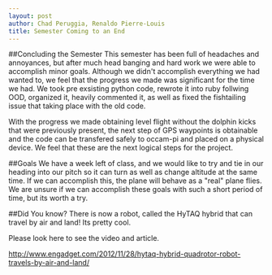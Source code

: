```yaml
---
layout: post
author: Chad Peruggia, Renaldo Pierre-Louis
title: Semester Coming to an End
---
```


##Concluding the Semester
This semester has been full of headaches and annoyances, but after much head banging and hard work we were able to accomplish minor goals.  Although we didn't accomplish everything we had wanted to, we feel that the progress we made was significant for the time we had.  We took pre exsisting python code, rewrote it into ruby follwing OOD, organized it, heavily commented it, as well as fixed the fishtailing issue that taking place with the old code.

With the progress we made obtaining level flight without the dolphin kicks that were previously present, the next step of GPS waypoints is obtainable and the code can be transfered safely to occam-pi and placed on a physical device.  We feel that these are the next logical steps for the project.

##Goals
We have a week left of class, and we would like to try and tie in our heading into our pitch so it can turn as well as change altitude at the same time.  If we can accomplish this, the plane will behave as a "real" plane flies.  We are unsure if we can accomplish these goals with such a short period of time, but its worth a try.

##Did You know? 
There is now a robot, called the HyTAQ hybrid that can travel by air and land!  Its pretty cool.  

Please look here to see the video and article.

http://www.engadget.com/2012/11/28/hytaq-hybrid-quadrotor-robot-travels-by-air-and-land/
